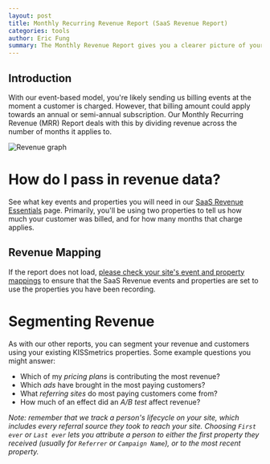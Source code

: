 ```yaml
---
layout: post
title: Monthly Recurring Revenue Report (SaaS Revenue Report)
categories: tools
author: Eric Fung
summary: The Monthly Revenue Report gives you a clearer picture of your monthly revenue when subscriptions contribute to more than one month of service.
---
```

## Introduction

With our event-based model, you're likely sending us billing events at the moment a customer is charged. However, that billing amount could apply towards an annual or semi-annual subscription. Our Monthly Recurring Revenue (MRR) Report deals with this by dividing revenue across the number of months it applies to.

![Revenue graph][revenue-graph]

<a name="how-do-i-pass-in-revenue-data-"></a>
# How do I pass in revenue data?

See what key events and properties you will need in our [SaaS Revenue Essentials][best-practices] page. Primarily, you'll be using two properties to tell us how much your customer was billed, and for how many months that charge applies.

<a name="revenue-mapping"></a>
## Revenue Mapping

If the report does not load, [please check your site's event and property mappings][mapping] to ensure that the SaaS Revenue events and properties are set to use the properties you have been recording.

<a name="segmenting-revenue"></a>
# Segmenting Revenue

As with our other reports, you can segment your revenue and customers using your existing KISSmetrics properties. Some example questions you might answer:

* Which of my *pricing plans* is contributing the most revenue?
* Which *ads* have brought in the most paying customers?
* What *referring sites* do most paying customers come from?
* How much of an effect did an *A/B test* affect revenue?

*Note: remember that we track a person's lifecycle on your site, which includes every referral source they took to reach your site. Choosing `First ever` or `Last ever` lets you attribute a person to either the first property they received (usually for `Referrer` or `Campaign Name`), or to the most recent property.*

[revenue-graph]: https://s3.amazonaws.com/kissmetrics-support-files/assets/tools/mrr/saas-revenue.png
[best-practices]: /best-practices/saas-revenue-essentials

[mapping]: https://app.kissmetrics.com/mapping